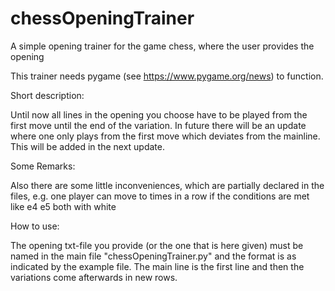 # chessOpeningTrainer
A simple opening trainer for the game chess, where the user provides the opening

This trainer needs pygame (see https://www.pygame.org/news) to function.

Short description:

Until now all lines in the opening you choose have to be played from the first move until the end of the variation. In future there will be an update where one only
plays from the first move which deviates from the mainline. This will be added in the next update.

Some Remarks:

Also there are some little inconveniences, which are partially declared in the files, e.g. one player can move to times in a row if the conditions are met like 
e4 e5 both with white

How to use:

The opening txt-file you provide (or the one that is here given) must be named in the main file "chessOpeningTrainer.py" and the format is as indicated by the
example file. The main line is the first line and then the variations come afterwards in new rows.
